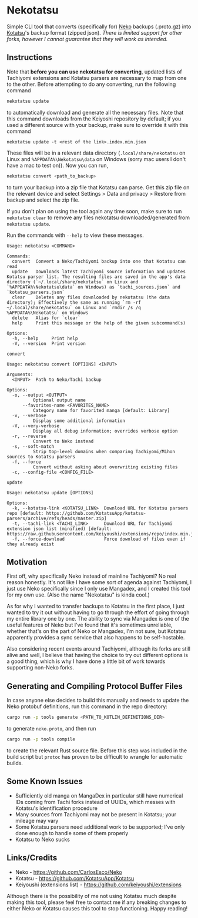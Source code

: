 # Nekotatsu
Simple CLI tool that converts (specifically for) [Neko](https://github.com/CarlosEsco/Neko) backups (.proto.gz) into [Kotatsu](https://github.com/KotatsuApp/Kotatsu)'s backup format (zipped json). *There is limited support for other forks, however I cannot guarantee that they will work as intended.*

## Instructions
Note that **before you can use nekotatsu for converting**, updated lists of Tachiyomi extensions and Kotatsu parsers are necessary to map from one to the other.
Before attempting to do any converting, run the following command
```bash
nekotatsu update
```
to automatically download and generate all the necessary files. Note that this command downloads from the Keiyoshi repository by default; if you used a different source with your backup, make sure to override it with this command
```
nekotatsu update -t <rest of the link>.index.min.json
```
 These files will be in a relevant data directory (`.local/share/nekotatsu` on Linux and `%APPDATA%\Nekotatsu\data` on Windows (sorry mac users I don't have a mac to test on)). Now you can run,
```bash
nekotatsu convert <path_to_backup>
```
to turn your backup into a zip file that Kotatsu can parse. Get this zip file on the relevant device and select Settings > Data and privacy > Restore from backup and select the zip file.

If you don't plan on using the tool again any time soon, make sure to run `nekotatsu clear` to remove any files nekotatsu downloaded/generated from `nekotatsu update`.

Run the commands with `--help` to view these messages.

```
Usage: nekotatsu <COMMAND>

Commands:
  convert  Convert a Neko/Tachiyomi backup into one that Kotatsu can read
  update   Downloads latest Tachiyomi source information and updates Kotatsu parser list. The resulting files are saved in the app's data directory (`~/.local/share/nekotatsu` on Linux and `%APPDATA%\Nekotatsu\data` on Windows) as `tachi_sources.json` and `kotatsu_parsers.json`
  clear    Deletes any files downloaded by nekotatsu (the data directory); Effectively the same as running `rm -rf ~/.local/share/nekotatsu` on Linux and `rmdir /s /q %APPDATA%\Nekotatsu` on Windows
  delete   Alias for `clear`
  help     Print this message or the help of the given subcommand(s)

Options:
  -h, --help     Print help
  -V, --version  Print version
```

`convert`
```
Usage: nekotatsu convert [OPTIONS] <INPUT>

Arguments:
  <INPUT>  Path to Neko/Tachi backup

Options:
  -o, --output <OUTPUT>
          Optional output name
      --favorites-name <FAVORITES_NAME>
          Category name for favorited manga [default: Library]
  -v, --verbose
          Display some additional information
  -V, --very-verbose
          Display all debug information; overrides verbose option
  -r, --reverse
          Convert to Neko instead
  -s, --soft-match
          Strip top-level domains when comparing Tachiyomi/Mihon sources to Kotatsu parsers
  -f, --force
          Convert without asking about overwriting existing files
  -c, --config-file <CONFIG_FILE>
```

`update`
```
Usage: nekotatsu update [OPTIONS]

Options:
  -k, --kotatsu-link <KOTATSU_LINK>  Download URL for Kotatsu parsers repo [default: https://github.com/KotatsuApp/kotatsu-parsers/archive/refs/heads/master.zip]
  -t, --tachi-link <TACHI_LINK>      Download URL for Tachiyomi extension json list (minified) [default: https://raw.githubusercontent.com/keiyoushi/extensions/repo/index.min.json]
  -f, --force-download               Force download of files even if they already exist
```

## Motivation
First off, why specifically Neko instead of mainline Tachiyomi? No real reason honestly. It's not like I have some sort of agenda against Tachiyomi, I just use Neko specifically since I only use Mangadex, and I created this tool for my own use. (Also the name "Nekotatsu" is kinda cool.)

As for why I wanted to transfer backups to Kotatsu in the first place, I just wanted to try it out without having to go through the effort of going through my entire library one by one. The ability to sync via Mangadex is one of the useful features of Neko but I've found that it's sometimes unreliable, whether that's on the part of Neko or Mangadex, I'm not sure, but Kotatsu apparently provides a sync service that also happens to be self-hostable.

Also considering recent events around Tachiyomi, although its forks are still alive and well, I believe that having the choice to try out different options is a good thing, which is why I have done a little bit of work towards supporting non-Neko forks.

## Generating and Compiling Protocol Buffer Files
In case anyone else decides to build this manually and needs to update the Neko protobuf definitions, run this command in the repo directory:
```bash
cargo run -p tools generate <PATH_TO_KOTLIN_DEFINITIONS_DIR>
```
to generate `neko.proto`, and then run
```bash
cargo run -p tools compile
```
to create the relevant Rust source file. Before this step was included in the build script but `protoc` has proven to be difficult to wrangle for automatic builds.

## Some Known Issues
 - Sufficiently old manga on MangaDex in particular still have numerical IDs coming from Tachi forks instead of UUIDs, which messes with Kotatsu's identification procedure
 - Many sources from Tachiyomi may not be present in Kotatsu; your mileage may vary
 - Some Kotatsu parsers need additional work to be supported; I've only done enough to handle some of them properly
 - Kotatsu to Neko sucks

## Links/Credits
 - Neko - https://github.com/CarlosEsco/Neko
 - Kotatsu - https://github.com/KotatsuApp/Kotatsu
 - Keiyoushi (extensions list) - https://github.com/keiyoushi/extensions

Although there is the possibility of me not using Kotatsu much despite making this tool, please feel free to contact me if any breaking changes to either Neko or Kotatsu causes this tool to stop functioning. Happy reading!